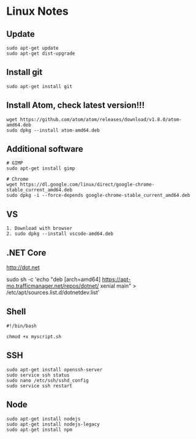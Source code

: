 # Linux Notes

## Update
```
sudo apt-get update
sudo apt-get dist-upgrade
```

## Install git
```
sudo apt-get install git
```

## Install Atom, check latest version!!!
```
wget https://github.com/atom/atom/releases/download/v1.8.0/atom-amd64.deb
sudo dpkg --install atom-amd64.deb
```

## Additional software
```
# GIMP
sudo apt-get install gimp

# Chrome
wget https://dl.google.com/linux/direct/google-chrome-stable_current_amd64.deb
sudo dpkg -i --force-depends google-chrome-stable_current_amd64.deb

```

## VS
```
1. Download with browser
2. sudo dpkg --install vscode-amd64.deb
```

## .NET Core

http://dot.net

sudo sh -c 'echo "deb [arch=amd64] https://apt-mo.trafficmanager.net/repos/dotnet/ xenial main" > /etc/apt/sources.list.d/dotnetdev.list'




## Shell
```
#!/bin/bash

chmod +x myscript.sh
```

## SSH

```
sudo apt-get install openssh-server
sudo service ssh status
sudo nano /etc/ssh/sshd_config
sudo service ssh restart
```

## Node
```
sudo apt-get install nodejs
sudo apt-get install nodejs-legacy
sudo apt-get install npm
```
